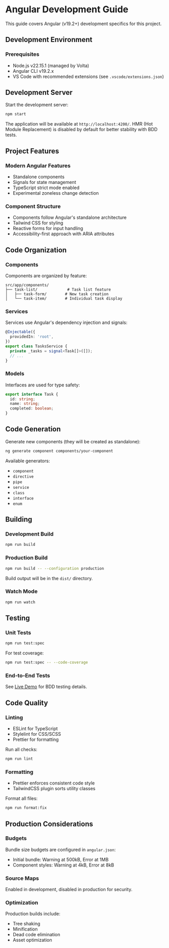 # Angular Development Guide

This guide covers Angular (v19.2+) development specifics for this project.

## Development Environment

### Prerequisites

- Node.js v22.15.1 (managed by Volta)
- Angular CLI v19.2.x
- VS Code with recommended extensions (see `.vscode/extensions.json`)

## Development Server

Start the development server:

```bash
npm start
```

The application will be available at `http://localhost:4200/`. HMR (Hot Module Replacement) is disabled by default for better stability with BDD tests.

## Project Features

### Modern Angular Features

- Standalone components
- Signals for state management
- TypeScript strict mode enabled
- Experimental zoneless change detection

### Component Structure

- Components follow Angular's standalone architecture
- Tailwind CSS for styling
- Reactive forms for input handling
- Accessibility-first approach with ARIA attributes

## Code Organization

### Components

Components are organized by feature:

```plaintext
src/app/components/
├── task-list/             # Task list feature
│   ├── task-form/        # New task creation
│   └── task-item/        # Individual task display
```

### Services

Services use Angular's dependency injection and signals:

```typescript
@Injectable({
  providedIn: 'root',
})
export class TasksService {
  private _tasks = signal<Task[]>([]);
  // ...
}
```

### Models

Interfaces are used for type safety:

```typescript
export interface Task {
  id: string;
  name: string;
  completed: boolean;
}
```

## Code Generation

Generate new components (they will be created as standalone):

```bash
ng generate component components/your-component
```

Available generators:

- `component`
- `directive`
- `pipe`
- `service`
- `class`
- `interface`
- `enum`

## Building

### Development Build

```bash
npm run build
```

### Production Build

```bash
npm run build -- --configuration production
```

Build output will be in the `dist/` directory.

### Watch Mode

```bash
npm run watch
```

## Testing

### Unit Tests

```bash
npm run test:spec
```

For test coverage:

```bash
npm run test:spec -- --code-coverage
```

### End-to-End Tests

See [Live Demo](./live-demo.md) for BDD testing details.

## Code Quality

### Linting

- ESLint for TypeScript
- Stylelint for CSS/SCSS
- Prettier for formatting

Run all checks:

```bash
npm run lint
```

### Formatting

- Prettier enforces consistent code style
- TailwindCSS plugin sorts utility classes

Format all files:

```bash
npm run format:fix
```

## Production Considerations

### Budgets

Bundle size budgets are configured in `angular.json`:

- Initial bundle: Warning at 500kB, Error at 1MB
- Component styles: Warning at 4kB, Error at 8kB

### Source Maps

Enabled in development, disabled in production for security.

### Optimization

Production builds include:

- Tree shaking
- Minification
- Dead code elimination
- Asset optimization

